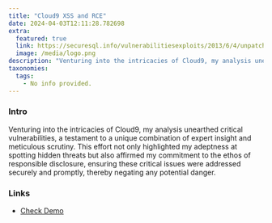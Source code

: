 ```yaml
---
title: "Cloud9 XSS and RCE"
date: 2024-04-03T12:11:28.782698
extra:
  featured: true
  link: https://securesql.info/vulnerabilitiesexploits/2013/6/4/unpatched-cloud9-xss-and-potential-remote-code-execution-vulnerability
  image: /media/logo.png
description: "Venturing into the intricacies of Cloud9, my analysis unearthed critical vulnerabilities, a testament to a unique combination of expert insight and meticulous scrutiny. This effort not only highlighted my adeptness at spotting hidden threats but also affirmed my commitment to the ethos of responsible disclosure, ensuring these critical issues were addressed securely and promptly, thereby negating any potential danger."
taxonomies:
  tags:
    - No info provided.
---
```

### Intro

Venturing into the intricacies of Cloud9, my analysis unearthed critical vulnerabilities, a testament to a unique combination of expert insight and meticulous scrutiny. This effort not only highlighted my adeptness at spotting hidden threats but also affirmed my commitment to the ethos of responsible disclosure, ensuring these critical issues were addressed securely and promptly, thereby negating any potential danger.

### Links

- [Check Demo](https://securesql.info/vulnerabilitiesexploits/2013/6/4/unpatched-cloud9-xss-and-potential-remote-code-execution-vulnerability)
